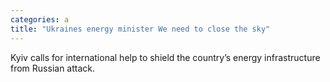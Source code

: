 ```yaml
---
categories: a
title: "Ukraines energy minister We need to close the sky"
---
```

Kyiv calls for international help to shield the country’s energy infrastructure from Russian attack.